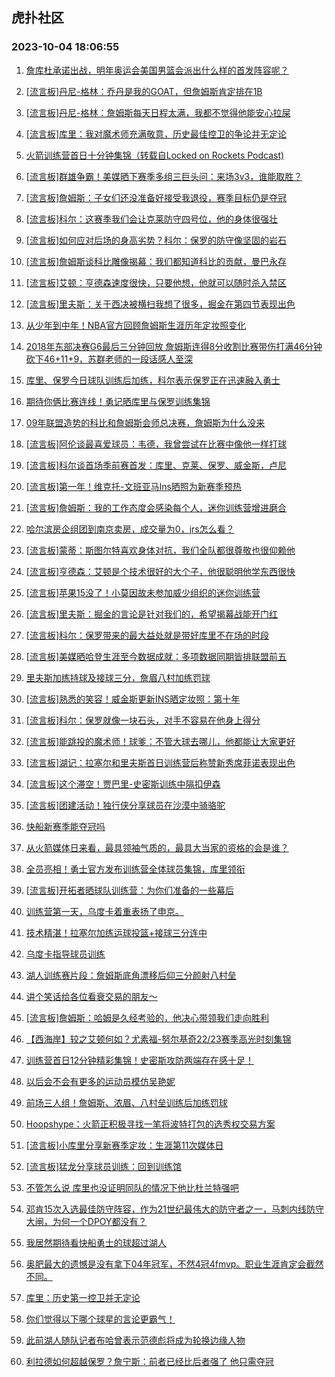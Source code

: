 ## 虎扑社区 
### 2023-10-04 18:06:55

1. [詹库杜承诺出战，明年奥运会美国男篮会派出什么样的首发阵容呢？](https://bbs.hupu.com/62330578.html)

2. [[流言板]丹尼-格林：乔丹是我的GOAT，但詹姆斯肯定排在1B](https://bbs.hupu.com/62329718.html)

3. [[流言板]丹尼-格林：詹姆斯每天日程太满，我都不觉得他能安心拉屎](https://bbs.hupu.com/62329922.html)

4. [[流言板]库里：我对魔术师充满敬意，历史最佳控卫的争论并无定论](https://bbs.hupu.com/62329115.html)

5. [火箭训练营首日十分钟集锦（转载自Locked on Rockets Podcast)](https://bbs.hupu.com/62325916.html)

6. [[流言板]群雄争霸！美媒晒下赛季多组三巨头问：来场3v3，谁能取胜？](https://bbs.hupu.com/62328361.html)

7. [[流言板]詹姆斯：子女们还没准备好接受我退役，赛季目标仍是夺冠](https://bbs.hupu.com/62328789.html)

8. [[流言板]科尔：这赛季我们会让克莱防守四号位，他的身体很强壮](https://bbs.hupu.com/62327366.html)

9. [[流言板]如何应对后场的身高劣势？科尔：保罗的防守像坚固的岩石](https://bbs.hupu.com/62328761.html)

10. [[流言板]詹姆斯谈科比雕像揭幕：我们都知道科比的贡献，曼巴永存](https://bbs.hupu.com/62328643.html)

11. [[流言板]艾顿：亨德森速度很快，只要他想，他就可以随时杀入禁区](https://bbs.hupu.com/62331034.html)

12. [[流言板]里夫斯：关于西决被横扫我想了很多，掘金在第四节表现出色](https://bbs.hupu.com/62328418.html)

13. [从少年到中年！NBA官方回顾詹姆斯生涯历年定妆照变化](https://bbs.hupu.com/62326920.html)

14. [2018年东部决赛G6最后三分钟回放 詹姆斯连得8分收割比赛带伤打满46分钟砍下46+11+9，苏群老师的一段话感人至深](https://bbs.hupu.com/62328351.html)

15. [库里、保罗今日球队训练后加练，科尔表示保罗正在迅速融入勇士](https://bbs.hupu.com/62328669.html)

16. [期待你俩比赛连线！勇记晒库里与保罗训练集锦](https://bbs.hupu.com/62326287.html)

17. [09年联盟造势的科比和詹姆斯会师总决赛，詹姆斯为什么没来](https://bbs.hupu.com/62330508.html)

18. [[流言板]阿伦谈最喜爱球员：韦德，我曾尝试在比赛中像他一样打球](https://bbs.hupu.com/62330469.html)

19. [[流言板]科尔谈首场季前赛首发：库里、克莱、保罗、威金斯，卢尼](https://bbs.hupu.com/62326109.html)

20. [[流言板]第一年！维克托-文班亚马Ins晒照为新赛季预热](https://bbs.hupu.com/62329087.html)

21. [[流言板]詹姆斯：我的工作态度会感染每个人，迷你训练营增进磨合](https://bbs.hupu.com/62329357.html)

22. [哈尔滨房企组团到南京卖房，成交量为0，jrs怎么看？](https://bbs.hupu.com/62328261.html)

23. [[流言板]蒙蒂：斯图尔特喜欢身体对抗，我们全队都很尊敬也很仰赖他](https://bbs.hupu.com/62327385.html)

24. [[流言板]亨德森：艾顿是个技术很好的大个子，他很聪明他学东西很快](https://bbs.hupu.com/62331183.html)

25. [[流言板]苹果15没了！小莫因故未参加威少组织的迷你训练营](https://bbs.hupu.com/62326129.html)

26. [[流言板]里夫斯：掘金的言论是针对我们的，希望揭幕战能开门红](https://bbs.hupu.com/62328298.html)

27. [[流言板]科尔：保罗带来的最大益处就是带好库里不在场的时段](https://bbs.hupu.com/62327556.html)

28. [[流言板]美媒晒哈登生涯至今数据成就：多项数据同期皆排联盟前五](https://bbs.hupu.com/62327337.html)

29. [里夫斯加练持球及接球三分，詹眉八村加练罚球](https://bbs.hupu.com/62328217.html)

30. [[流言板]熟悉的笑容！威金斯更新INS晒定妆照：第十年](https://bbs.hupu.com/62328377.html)

31. [[流言板]科尔：保罗就像一块石头，对手不容易在他身上得分](https://bbs.hupu.com/62327445.html)

32. [[流言板]能跳投的魔术师！球爹：不管大球去哪儿，他都能让大家更好](https://bbs.hupu.com/62331698.html)

33. [[流言板]湖记：拉塞尔和里夫斯首日训练营后称赞新秀席菲诺表现出色](https://bbs.hupu.com/62326271.html)

34. [[流言板]这个滞空！贾巴里-史密斯训练中隔扣伊森](https://bbs.hupu.com/62326232.html)

35. [[流言板]团建活动！独行侠分享球员在沙漠中骑骆驼](https://bbs.hupu.com/62331469.html)

36. [快船新赛季能夺冠吗](https://bbs.hupu.com/62330803.html)

37. [从火箭媒体日来看，最具领袖气质的，最具大当家的资格的会是谁？](https://bbs.hupu.com/62329874.html)

38. [全员亮相！勇士官方发布训练营全体球员集锦，库里领衔](https://bbs.hupu.com/62327673.html)

39. [[流言板]开拓者晒球队训练营：为你们准备的一些幕后](https://bbs.hupu.com/62331538.html)

40. [训练营第一天，乌度卡着重表扬了申京。](https://bbs.hupu.com/62329901.html)

41. [技术精湛！拉塞尔加练运球投篮+接球三分连中](https://bbs.hupu.com/62328161.html)

42. [乌度卡指导球员训练](https://bbs.hupu.com/62330537.html)

43. [湖人训练赛片段：詹姆斯底角漂移后仰三分颜射八村垒](https://bbs.hupu.com/62327807.html)

44. [讲个笑话给各位看衰交易的朋友～](https://bbs.hupu.com/62330621.html)

45. [[流言板]詹姆斯：哈姆是久经考验的，他决心带领我们走向胜利](https://bbs.hupu.com/62329457.html)

46. [【西海岸】较之艾顿何如？尤素福-努尔基奇22/23赛季高光时刻集锦](https://bbs.hupu.com/62330562.html)

47. [训练营首日12分钟精彩集锦！史密斯攻防两端存在感十足！](https://bbs.hupu.com/62326437.html)

48. [以后会不会有更多的运动员模仿吴艳妮](https://bbs.hupu.com/62331195.html)

49. [前场三人组！詹姆斯、浓眉、八村垒训练后加练罚球](https://bbs.hupu.com/62326594.html)

50. [Hoopshype：火箭正积极寻找一笔将波特打包的选秀权交易方案](https://bbs.hupu.com/62331293.html)

51. [[流言板]小库里分享新赛季定妆：生涯第11次媒体日](https://bbs.hupu.com/62331487.html)

52. [[流言板]猛龙分享球员训练：回到训练馆](https://bbs.hupu.com/62331509.html)

53. [不管怎么说 库里也没证明同队的情况下他比杜兰特强吧](https://bbs.hupu.com/62331200.html)

54. [邓肯15次入选最佳防守阵容，作为21世纪最伟大的防守者之一，马刺内线防守大闸，为何一个DPOY都没有？](https://bbs.hupu.com/62330966.html)

55. [我居然期待看快船勇士的球超过湖人](https://bbs.hupu.com/62331434.html)

56. [奥肥最大的遗憾是没有拿下04年冠军，不然4冠4fmvp。职业生涯肯定会截然不同。](https://bbs.hupu.com/62331733.html)

57. [库里：历史第一控卫并无定论](https://bbs.hupu.com/62330991.html)

58. [你们觉得以下哪个球星的言论更霸气！](https://bbs.hupu.com/62331672.html)

59. [此前湖人随队记者布哈曾表示范德彪将成为轮换边缘人物](https://bbs.hupu.com/62331650.html)

60. [利拉德如何超越保罗？詹宁斯：前者已经比后者强了 他只需夺冠](https://bbs.hupu.com/62331639.html)

